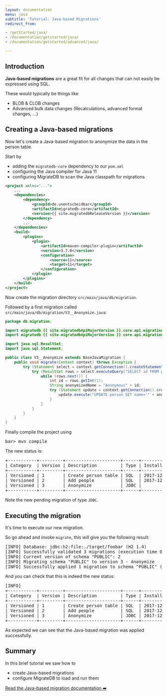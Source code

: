 ```yaml
---
layout: documentation
menu: java
subtitle: 'Tutorial: Java-based Migrations'
redirect_from:

- /getStarted/java/
- /documentation/getstarted/java/
- /documentation/getstarted/advanced/java/

---
```


## Introduction

**Java-based migrations** are a great fit for all changes that can not easily be expressed using SQL.

These would typically be things like

- BLOB &amp; CLOB changes
- Advanced bulk data changes (Recalculations, advanced format changes, ...)

## Creating a Java-based migrations

Now let's create a Java-based migration to anonymize the data in the person table.

Start by

- adding the `migratedb-core` dependency to our `pom.xml`
- configuring the Java compiler for Java 11
- configuring MigrateDB to scan the Java classpath for migrations

```xml
<project xmlns="...">
    ...
    <dependencies>
        <dependency>
            <groupId>de.unentscheidbar</groupId>
            <artifactId>migratedb-core</artifactId>
            <version>{{ site.migratedbReleaseVersion }}</version>
        </dependency>
        ...
    </dependencies>
    <build>
        <plugins>
            <plugin>
                <artifactId>maven-compiler-plugin</artifactId>
                <version>3.7.0</version>
                <configuration>
                    <source>11</source>
                    <target>11</target>
                </configuration>
            </plugin>
        </plugins>
    </build>
</project>
```

Now create the migration directory `src/main/java/db/migration`.

Followed by a first migration called `src/main/java/db/migration/V3__Anonymize.java`:

```java
package db.migration;

import migratedb.{{ site.migratedbApiMajorVersion }}.core.api.migration.BaseJavaMigration;
import migratedb.{{ site.migratedbApiMajorVersion }}.core.api.migration.Context;

import java.sql.ResultSet;
import java.sql.Statement;

public class V3__Anonymize extends BaseJavaMigration {
    public void migrate(Context context) throws Exception {
        try (Statement select = context.getConnection().createStatement()) {
            try (ResultSet rows = select.executeQuery("SELECT id FROM person ORDER BY id")) {
                while (rows.next()) {
                    int id = rows.getInt(1);
                    String anonymizedName = "Anonymous" + id;
                    try (Statement update = context.getConnection().createStatement()) {
                        update.execute("UPDATE person SET name='" + anonymizedName + "' WHERE id=" + id);
                    }
                }
            }
        }
    }
}
```

Finally compile the project using
<pre class="console"><span>bar&gt;</span> mvn compile</pre>

The new status is:

<pre class="console">
+-----------+---------+---------------------+------+---------------------+---------+
| Category  | Version | Description         | Type | Installed On        | State   |
+-----------+---------+---------------------+------+---------------------+---------+
| Versioned | 1       | Create person table | SQL  | 2017-12-22 15:26:39 | Success |
| Versioned | 2       | Add people          | SQL  | 2017-12-22 15:28:17 | Success |
| Versioned | 3       | Anonymize           | JDBC |                     | Pending |
+-----------+---------+---------------------+------+---------------------+---------+</pre>

Note the new pending migration of type `JDBC`.

## Executing the migration

It's time to execute our new migration.

So go ahead and invoke `migrate`, this will give you the following result:

<pre class="console">[INFO] Database: jdbc:h2:file:./target/foobar (H2 1.4)
[INFO] Successfully validated 3 migrations (execution time 00:00.022s)
[INFO] Current version of schema "PUBLIC": 2
[INFO] Migrating schema "PUBLIC" to version 3 - Anonymize
[INFO] Successfully applied 1 migration to schema "PUBLIC" (execution time 00:00.011s)</pre>

And you can check that this is indeed the new status:

<pre class="console">
[INFO]
+-----------+---------+---------------------+------+---------------------+---------+
| Category  | Version | Description         | Type | Installed On        | State   |
+-----------+---------+---------------------+------+---------------------+---------+
| Versioned | 1       | Create person table | SQL  | 2017-12-22 15:26:39 | Success |
| Versioned | 2       | Add people          | SQL  | 2017-12-22 15:28:17 | Success |
| Versioned | 3       | Anonymize           | JDBC | 2017-12-22 16:03:37 | Success |
+-----------+---------+---------------------+------+---------------------+---------+</pre>

As expected we can see that the Java-based migration was applied successfully.

## Summary

In this brief tutorial we saw how to

- create Java-based migrations
- configure MigrateDB to load and run them

<p class="next-steps">
    <a class="btn btn-primary" href="/migratedb/documentation/concepts/migrations#java-based-migrations">Read the Java-based migration documentation ➡️</a>
</p>
